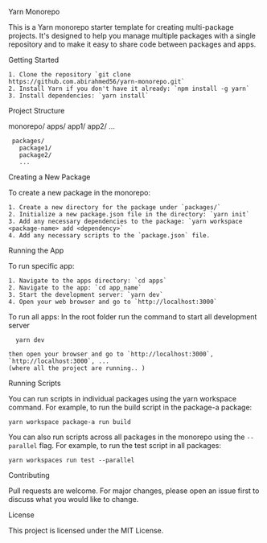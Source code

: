 Yarn Monorepo

  This is a Yarn monorepo starter template for creating multi-package projects. It's designed to help you manage multiple packages with a single repository and to make it easy to share code between packages and apps.

  Getting Started

    1. Clone the repository `git clone https://github.com.abirahmed56/yarn-monorepo.git`
    2. Install Yarn if you don't have it already: `npm install -g yarn`
    3. Install dependencies: `yarn install`


Project Structure

   monorepo/
     apps/
       app1/
       app2/
       ...

     packages/
       package1/
       package2/
       ...


Creating a New Package

  To create a new package in the monorepo:

    1. Create a new directory for the package under `packages/`
    2. Initialize a new package.json file in the directory: `yarn init`
    3. Add any necessary dependencies to the package: `yarn workspace       <package-name> add <dependency>`
    4. Add any necessary scripts to the `package.json` file.


Running the App

  To run specific app:

    1. Navigate to the apps directory: `cd apps`
    2. Navigate to the app: `cd app_name`
    3. Start the development server: `yarn dev`
    4. Open your web browser and go to `http://localhost:3000`

  To run all apps:
    In the root folder run the command to start all development server

      yarn dev

    then open your browser and go to `http://localhost:3000`, `http://localhost:3000`, ...
    (where all the project are running.. )

Running Scripts

  You can run scripts in individual packages using the yarn workspace command. For example, to run the build script in the package-a package:

    yarn workspace package-a run build

  You can also run scripts across all packages in the monorepo using the `--parallel` flag. For example, to run the test script in all packages:

    yarn workspaces run test --parallel


Contributing

  Pull requests are welcome. For major changes, please open an issue first to discuss what you would like to change.


License

  This project is licensed under the MIT License.